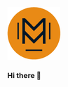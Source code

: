 <picture style='text-align:center'>
 <source media="(prefers-color-scheme: dark)" srcset="[YOUR-DARKMODE-IMAGE](https://github.com/M13Mwongo/M13Mwongo/blob/main/logo_light.png)">
 <source media="(prefers-color-scheme: light)" srcset="[YOUR-LIGHTMODE-IMAGE](https://github.com/M13Mwongo/M13Mwongo/blob/main/logo_light.png)">
 <img alt="Logo" src="https://github.com/M13Mwongo/M13Mwongo/blob/main/logo_dark.png">
</picture>

### Hi there 👋

<!--
**M13Mwongo/M13Mwongo** is a ✨ _special_ ✨ repository because its `README.md` (this file) appears on your GitHub profile.

Here are some ideas to get you started:

- 🔭 I’m currently working on ...
- 🌱 I’m currently learning ...
- 👯 I’m looking to collaborate on ...
- 🤔 I’m looking for help with ...
- 💬 Ask me about ...
- 📫 How to reach me: ...
- 😄 Pronouns: ...
- ⚡ Fun fact: ...
-->
